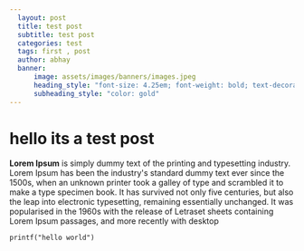 ```yaml
---
  layout: post
  title: test post
  subtitle: test post
  categories: test
  tags: first , post
  author: abhay
  banner:
      image: assets/images/banners/images.jpeg
      heading_style: "font-size: 4.25em; font-weight: bold; text-decoration: underline"
      subheading_style: "color: gold"
---
```


# hello its a test post

**Lorem Ipsum** is simply dummy text of the printing and typesetting industry. Lorem Ipsum has been the industry's standard dummy text ever since the 1500s, when an unknown printer took a galley of type and scrambled it to make a type specimen book. It has survived not only five centuries, but also the leap into electronic typesetting, remaining essentially unchanged. It was popularised in the 1960s with the release of Letraset sheets containing Lorem Ipsum passages, and more recently with desktop

```
printf("hello world")
```